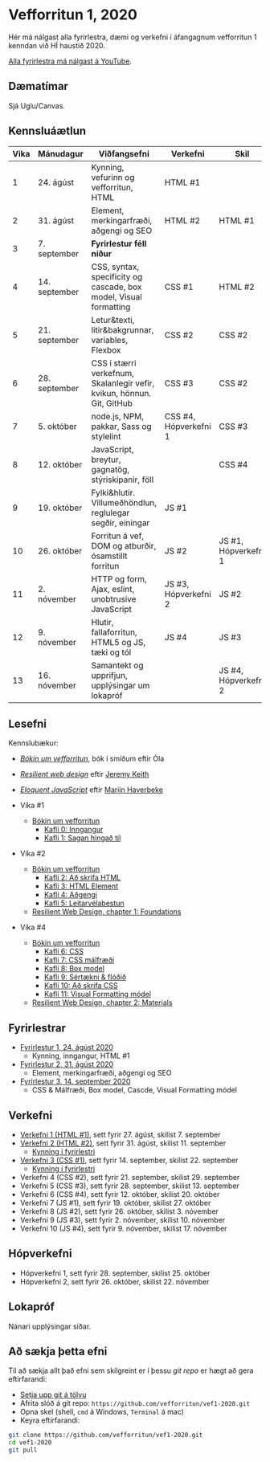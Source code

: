 # Vefforritun 1, 2020

Hér má nálgast alla fyrirlestra, dæmi og verkefni í áfangagnum vefforritun 1 kenndan við HÍ haustið 2020.

[Alla fyrirlestra má nálgast á YouTube](https://www.youtube.com/playlist?list=PLRj-ccg8iozyLtKdHEFlRz8mIYVSmOwy8).

## Dæmatímar

Sjá Uglu/Canvas.

## Kennsluáætlun

| Vika | Mánudagur     | Viðfangsefni                                                           | Verkefni              | Skil                 |
|------|---------------|------------------------------------------------------------------------|-----------------------|----------------------|
|  1   | 24. ágúst     | Kynning, vefurinn og vefforritun, HTML                                 | HTML #1               |                      |
|  2   | 31. ágúst     | Element, merkingarfræði, aðgengi og SEO                                | HTML #2               | HTML #1              |
|  3   | 7. september  | **Fyrirlestur féll niður**                                             |                       |                      |
|  4   | 14. september | CSS, syntax, specificity og cascade, box model, Visual formatting      | CSS #1                | HTML #2              |
|  5   | 21. september | Letur&texti, litir&bakgrunnar, variables, Flexbox | CSS #2             | CSS #2                | CSS #1               |
|  6   | 28. september | CSS í stærri verkefnum, Skalanlegir vefir, kvikun, hönnun. Git, GitHub | CSS #3                | CSS #2               |
|  7   | 5. október    | node.js, NPM, pakkar, Sass og stylelint                                | CSS #4, Hópverkefni 1 | CSS #3               |
|  8   | 12. október   | JavaScript, breytur, gagnatög, stýriskipanir, föll                     |                       | CSS #4               |
|  9   | 19. október   | Fylki&hlutir. Villumeðhöndlun, reglulegar segðir, einingar             | JS #1                 |                      |
|  10  | 26. október   | Forritun á vef, DOM og atburðir, ósamstillt forritun                   | JS #2                 | JS #1, Hópverkefni 1 |
|  11  | 2. nóvember   | HTTP og form, Ajax, eslint, unobtrusive JavaScript                     | JS #3, Hópverkefni 2  | JS #2                |
|  12  | 9. nóvember   | Hlutir, fallaforritun, HTML5 og JS, tæki og tól                        | JS #4                 | JS #3                |
|  13  | 16. nóvember  | Samantekt og upprifjun, upplýsingar um lokapróf                        |                       | JS #4, Hópverkefni 2 |

## Lesefni

Kennslubækur:

* [_Bókin um vefforritun_](https://bok.vefforritun.is), bók í smíðum eftir Óla
* [_Resilient web design_](https://resilientwebdesign.com/) eftir [Jeremy Keith](https://adactio.com/)
* [_Eloquent JavaScript_](http://eloquentjavascript.net/) eftir [Marijn Haverbeke](https://marijnhaverbeke.nl/)

* Vika #1
  - [Bókin um vefforritun](https://bok.vefforritun.is/)
    + [Kafli 0: Inngangur](https://bok.vefforritun.is/00.inngangur.html)
    + [Kafli 1: Sagan hingað til](https://bok.vefforritun.is/01.saga.html)
* Vika #2
  - [Bókin um vefforritun](https://bok.vefforritun.is/)
    + [Kafli 2: Að skrifa HTML](https://bok.vefforritun.is/02.html.html)
    + [Kafli 3: HTML Element](https://bok.vefforritun.is/03.element.html)
    + [Kafli 4: Aðgengi](https://bok.vefforritun.is/04.adgengi.html)
    + [Kafli 5: Leitarvélabestun](https://bok.vefforritun.is/05.seo.html)
  - [Resilient Web Design, chapter 1: Foundations](https://resilientwebdesign.com/chapter1/)
* Vika #4
  - [Bókin um vefforritun](https://bok.vefforritun.is/)
    + [Kafli 6: CSS](https://bok.vefforritun.is/06.css.html)
    + [Kafli 7: CSS málfræði](https://bok.vefforritun.is/07.css-malfraedi.html)
    + [Kafli 8: Box model](https://bok.vefforritun.is/08.css-box-model.html)
    + [Kafli 9: Sértækni & flóðið](https://bok.vefforritun.is/09.css-specifity-cascade.html)
    + [Kafli 10: Að skrifa CSS](https://bok.vefforritun.is/10.css-best-practices.html)
    + [Kafli 11: Visual Formatting módel](https://bok.vefforritun.is/11.visual-formatting.html)
  - [Resilient Web Design, chapter 2: Materials](https://resilientwebdesign.com/chapter2/)

## Fyrirlestrar

* [Fyrirlestur 1, 24. ágúst 2020](fyrirlestrar/01/)
  - Kynning, inngangur, HTML #1
* [Fyrirlestur 2, 31. ágúst 2020](fyrirlestrar/02/)
  - Element, merkingarfræði, aðgengi og SEO
* [Fyrirlestur 3, 14. september 2020](fyrirlestrar/03/)
  - CSS & Málfræði, Box model, Cascde, Visual Formatting módel

## Verkefni

* [Verkefni 1 (HTML #1)](https://github.com/vefforritun/vef1-2020-v1), sett fyrir 27. ágúst, skilist 7. september
* [Verkefni 2 (HTML #2)](https://github.com/vefforritun/vef1-2020-v2), sett fyrir 31. ágúst, skilist 11. september
  * [Kynning í fyrirlestri](https://youtu.be/xPaU1PgUsjk)
* [Verkefni 3 (CSS #1)](https://github.com/vefforritun/vef1-2020-v3), sett fyrir 14. september, skilist 22. september
  * [Kynning í fyrirlestri](https://youtu.be/-Pd805S_xzg)
* Verkefni 4 (CSS #2), sett fyrir 21. september, skilist 29. september
* Verkefni 5 (CSS #3), sett fyrir 28. september, skilist 13. september
* Verkefni 6 (CSS #4), sett fyrir 12. október, skilist 20. október
* Verkefni 7 (JS #1), sett fyrir 19. október, skilist 27. október
* Verkefni 8 (JS #2), sett fyrir 26. október, skilist 3. nóvember
* Verkefni 9 (JS #3), sett fyrir 2. nóvember, skilist 10. nóvember
* Verkefni 10 (JS #4), sett fyrir 9. nóvember, skilist 17. nóvember

## Hópverkefni

* Hópverkefni 1, sett fyrir 28. september, skilist 25. október
* Hópverkefni 2, sett fyrir 26. október, skilist 22. nóvember

## Lokapróf

Nánari upplýsingar síðar.

## Að sækja þetta efni

Til að sækja allt það efni sem skilgreint er í þessu _git repo_ er hægt að gera eftirfarandi:

* [Setja upp git á tölvu](https://help.github.com/articles/set-up-git/)
* Afrita slóð á git repo: `https://github.com/vefforritun/vef1-2020.git`
* Opna skel (shell, `cmd` á Windows, `Terminal` á mac)
* Keyra eftirfarandi:

```bash
git clone https://github.com/vefforritun/vef1-2020.git
cd vef1-2020
git pull
```
